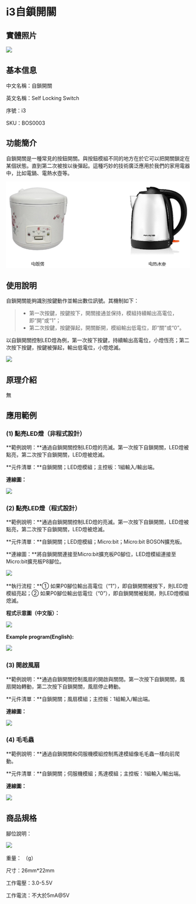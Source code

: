 # i3自鎖開關

## 實體照片

![](../.gitbook/assets/self_locking_switch.jpg)

## 基本信息

中文名稱：自鎖開關

英文名稱：Self Locking Switch

序號：i3

SKU：BOS0003

## 功能簡介

自鎖開關是一種常見的按鈕開關。與按鈕模組不同的地方在於它可以把開關鎖定在某個狀態。直到第二次被按以後彈起。這種巧妙的技術廣泛應用於我們的家用電器中，比如電鍋、電熱水壺等。

![](../.gitbook/assets/self_locking_switch_intro.png)

## 使用說明

自鎖開關能夠識別按鍵動作並輸出數位訊號。其機制如下：

> * 第一次按鍵，按鍵按下，開關接通並保持，模組持續輸出高電位，即“開”或“1”；
> * 第二次按鍵，按鍵彈起，開關斷開，模組輸出低電位，即“關”或“0”。

以自鎖開關控制LED燈為例，第一次按下按鍵，持續輸出高電位，小燈恆亮；第二次按下按鍵，按鍵被彈起，輸出低電位，小燈熄滅。

![](../.gitbook/assets/boson-zi-suo-kai-guan-shi-yong-shuo-ming.png)

## 原理介紹

無

## 應用範例

### \(1\) 點亮LED燈（非程式設計）

**範例說明：**通過自鎖開關控制LED燈的亮滅。第一次按下自鎖開關，LED燈被點亮，第二次按下自鎖開關，LED燈被熄滅。

**元件清單：**自鎖開關；LED燈模組；主控板：1組輸入/輸出端。

**連線圖：**

![](../.gitbook/assets/boson-zi-suo-kai-guan-ying-yong-yang-li-1-lian-xian-tu.png)

### \(2\) 點亮LED燈（程式設計）

**範例說明：**通過自鎖開關控制LED燈的亮滅。第一次按下自鎖開關，LED燈被點亮，第二次按下自鎖開關，LED燈被熄滅。

**元件清單：**自鎖開關；LED燈模組；Micro:bit；Micro:bit BOSON擴充板。

**連線圖：**將自鎖開關連接至Micro:bit擴充板P0腳位，LED燈模組連接至Micro:bit擴充板P8腳位。

![](../.gitbook/assets/boson-zi-suo-kai-guan-ying-yong-yang-li-2-lian-xian-tu.png)

**執行流程：**① 如果P0腳位輸出高電位（“1”），即自鎖開關被按下，則LED燈模組亮起；② 如果P0腳位輸出低電位（“0”），即自鎖開關被鬆開，則LED燈模組熄滅。

**程式示意圖（中文版）：**

![](../.gitbook/assets/boson-zi-suo-kai-guan-ying-yong-yang-li-2-cheng-xu-shi-yi-tu-zhong-wen-ban.png)

**Example program(English):**

![](../.gitbook/assets/boson-zi-suo-kai-guan-ying-yong-yang-li-2-cheng-xu-shi-yi-tu-ying-wen-ban.png)

### \(3\) 開啟風扇

**範例說明：**通過自鎖開關控制風扇的開啟與關閉。第一次按下自鎖開關，風扇開始轉動，第二次按下自鎖開關，風扇停止轉動。

**元件清單：**自鎖開關；風扇模組；主控板：1組輸入/輸出端。

**連線圖：**

![](../.gitbook/assets/boson-zi-suo-kai-guan-ying-yong-yang-li-3-lian-xian-tu.png)

### \(4\) 毛毛蟲

**範例說明：**通過自鎖開關和伺服機模組控制馬達模組像毛毛蟲一樣向前爬動。

**元件清單：**自鎖開關；伺服機模組；馬達模組；主控板：1組輸入/輸出端。

**連線圖：**

![](../.gitbook/assets/boson-zi-suo-kai-guan-ying-yong-yang-li-4-lian-xian-tu.png)

## 商品規格

腳位說明：

![](../.gitbook/assets/self_locking_switch_pin.png)



重量： （g）

尺寸：26mm\*22mm

工作電壓：3.0-5.5V

工作電流：不大於5mA@5V

